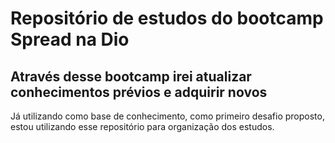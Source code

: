 # Repositório de estudos do bootcamp Spread na Dio

## Através desse bootcamp irei atualizar conhecimentos prévios e adquirir novos

Já utilizando como base de conhecimento, como primeiro desafio proposto, estou utilizando esse repositório para organização dos estudos.